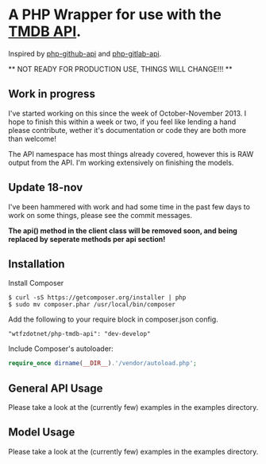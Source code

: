 A PHP Wrapper for use with the [TMDB API](http://http://docs.themoviedb.apiary.io/).
==============

Inspired by [php-github-api](https://github.com/KnpLabs/php-github-api) and [php-gitlab-api](https://github.com/m4tthumphrey/php-gitlab-api/).

** NOT READY FOR PRODUCTION USE, THINGS WILL CHANGE!!! **

Work in progress
----------------

I've started working on this since the week of October-November 2013. I hope to finish this within a week or two, if you feel like lending a hand please contribute, wether it's documentation or code they are both more than welcome!

The API namespace has most things already covered, however this is RAW output from the API. I'm working extensively on finishing the models.

Update 18-nov
--------------

I've been hammered with work and had some time in the past few days to work on some things, please see the commit messages.

**The api() method in the client class will be removed soon, and being replaced by seperate methods per api section!**

Installation
------------
Install Composer

```
$ curl -sS https://getcomposer.org/installer | php
$ sudo mv composer.phar /usr/local/bin/composer
```

Add the following to your require block in composer.json config.

```
"wtfzdotnet/php-tmdb-api": "dev-develop"
```

Include Composer's autoloader:


```php
require_once dirname(__DIR__).'/vendor/autoload.php';
```


General API Usage
-----------------

Please take a look at the (currently few) examples in the examples directory.

Model Usage
-----------

Please take a look at the (currently few) examples in the examples directory.